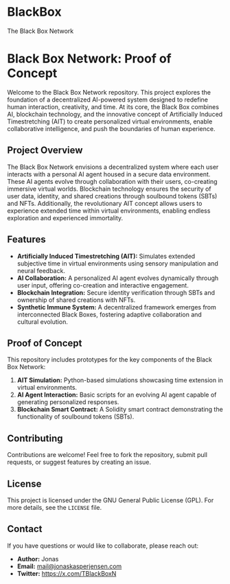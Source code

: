 # BlackBox
The Black Box Network

# **Black Box Network: Proof of Concept**

Welcome to the Black Box Network repository. This project explores the foundation of a decentralized AI-powered system designed to redefine human interaction, creativity, and time. At its core, the Black Box combines AI, blockchain technology, and the innovative concept of Artificially Induced Timestretching (AIT) to create personalized virtual environments, enable collaborative intelligence, and push the boundaries of human experience.

## **Project Overview**
The Black Box Network envisions a decentralized system where each user interacts with a personal AI agent housed in a secure data environment. These AI agents evolve through collaboration with their users, co-creating immersive virtual worlds. Blockchain technology ensures the security of user data, identity, and shared creations through soulbound tokens (SBTs) and NFTs. Additionally, the revolutionary AIT concept allows users to experience extended time within virtual environments, enabling endless exploration and experienced immortality.

## **Features**
- **Artificially Induced Timestretching (AIT):** Simulates extended subjective time in virtual environments using sensory manipulation and neural feedback.
- **AI Collaboration:** A personalized AI agent evolves dynamically through user input, offering co-creation and interactive engagement.
- **Blockchain Integration:** Secure identity verification through SBTs and ownership of shared creations with NFTs.
- **Synthetic Immune System:** A decentralized framework emerges from interconnected Black Boxes, fostering adaptive collaboration and cultural evolution.

## **Proof of Concept**
This repository includes prototypes for the key components of the Black Box Network:
1. **AIT Simulation:** Python-based simulations showcasing time extension in virtual environments.
2. **AI Agent Interaction:** Basic scripts for an evolving AI agent capable of generating personalized responses.
3. **Blockchain Smart Contract:** A Solidity smart contract demonstrating the functionality of soulbound tokens (SBTs).

## **Contributing**
Contributions are welcome! Feel free to fork the repository, submit pull requests, or suggest features by creating an issue.

## **License**
This project is licensed under the GNU General Public License (GPL). For more details, see the `LICENSE` file.

## **Contact**
If you have questions or would like to collaborate, please reach out:
- **Author:** Jonas
- **Email:** mail@jonaskasperjensen.com
- **Twitter:** https://x.com/TBlackBoxN

